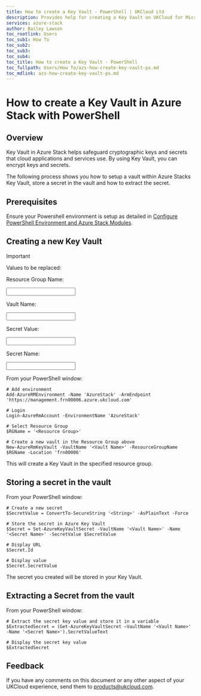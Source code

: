 ```yaml
---
title: How to create a Key Vault - PowerShell | UKCloud Ltd
description: Provides help for creating a Key Vault on UKCloud for Microsoft Azure
services: azure-stack
author: Bailey Lawson
toc_rootlink: Users
toc_sub1: How To
toc_sub2:
toc_sub3:
toc_sub4:
toc_title: How to create a Key Vault - PowerShell
toc_fullpath: Users/How To/azs-how-create-key-vault-ps.md
toc_mdlink: azs-how-create-key-vault-ps.md
---
```


# How to create a Key Vault in Azure Stack with PowerShell

## Overview

Key Vault in Azure Stack helps safeguard cryptographic keys and secrets that cloud applications and services use. By using Key Vault, you can encrypt keys and secrets.

The following process shows you how to setup a vault within Azure Stacks Key Vault, store a secret in the vault and how to extract the secret.

## Prerequisites

Ensure your Powershell environment is setup as detailed in [Configure PowerShell Environment and Azure Stack Modules](https://docs.ukcloud.com/articles/azure/azs-how-configure-powershell-users.html).

## Creating a new Key Vault

> [!IMPORTANT]
> Values to be replaced:
>
> Resource Group Name: <form oninput="result.value=name.value" id="resourcegroup" style="display: inline;" >
> <input  type="text" id="name" name="name" style="display: inline;"/></form>
>
> Vault Name: <form oninput="result.value=name.value;result2.value=name.value;result3.value=name.value" id="vaultname" style="display: inline;">
> <input  type="text" id="name" name="name" style="display: inline;" /></form>
>
> Secret Value: <form oninput="result.value=name.value" id="SecretValue" style="display: inline;">
> <input  type="text" id="name" name="name" style="display: inline;" /></form>
>
> Secret Name: <form oninput="result.value=name.value;result2.value=name.value" id="secretname" style="display: inline;">
> <input  type="text" id="name" name="name" style="display: inline;"/></form>

From your PowerShell window:

<pre><code class="language-PowerShell"># Add environment
Add-AzureRMEnvironment -Name 'AzureStack' -ArmEndpoint 'https://management.frn00006.azure.ukcloud.com'

# Login
Login-AzureRmAccount -EnvironmentName 'AzureStack'

# Select Resource Group
$RGName = '<output form="resourcegroup" name="result" style="display: inline;">&lt;Resource Group&gt;</output>'

# Create a new vault in the Resource Group above
New-AzureRmKeyVault -VaultName '<output form="vaultname" name="result" style="display: inline;">&lt;Vault Name&gt;</output>' -ResourceGroupName $RGName -Location 'frn00006'
</code></pre>

This will create a Key Vault in the specified resource group.

## Storing a secret in the vault

From your PowerShell window:

<pre><code class="language-PowerShell"># Create a new secret
$SecretValue = ConvertTo-SecureString '<output form="SecretValue" name="result" style="display: inline;">&lt;String&gt;</output>' -AsPlainText -Force

# Store the secret in Azure Key Vault
$Secret = Set-AzureKeyVaultSecret -VaultName '<output form="vaultname" name="result2" style="display: inline;">&lt;Vault Name&gt;</output>' -Name '<output form="secretname" name="result" style="display: inline;">&lt;Secret Name&gt;</output>' -SecretValue $SecretValue

# Display URL
$Secret.Id

# Display value
$Secret.SecretValue
</code></pre>

The secret you created will be stored in your Key Vault.

## Extracting a Secret from the vault

From your PowerShell window:

<pre><code class="language-PowerShell"># Extract the secret key value and store it in a variable
$ExtractedSecret = (Get-AzureKeyVaultSecret –VaultName '<output form="vaultname" name="result3" style="display: inline;">&lt;Vault Name&gt;</output>' -Name '<output form="secretname" name="result2" style="display: inline;">&lt;Secret Name&gt;</output>').SecretValueText

# Display the secret key value
$ExtractedSecret
</code></pre>

## Feedback

If you have any comments on this document or any other aspect of your UKCloud experience, send them to <products@ukcloud.com>.

